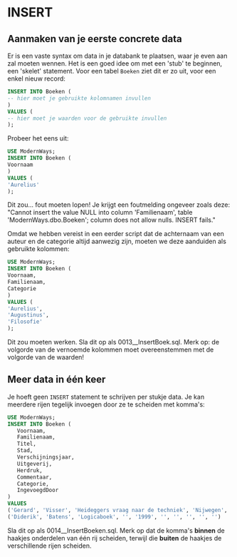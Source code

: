 # INSERT

## Aanmaken van je eerste concrete data

Er is een vaste syntax om data in je databank te plaatsen, waar je even aan zal moeten wennen. Het is een goed idee om met een 'stub' te beginnen, een 'skelet' statement. Voor een tabel `Boeken` ziet dit er zo uit, voor een enkel nieuw record:

```sql
INSERT INTO Boeken (
-- hier moet je gebruikte kolomnamen invullen
)
VALUES (
-- hier moet je waarden voor de gebruikte invullen
);
```

Probeer het eens uit:

```sql
USE ModernWays;
INSERT INTO Boeken (
Voornaam
)
VALUES (
'Aurelius'
);
```

Dit zou... fout moeten lopen! Je krijgt een foutmelding ongeveer zoals deze: "Cannot insert the value NULL into column 'Familienaam', table 'ModernWays.dbo.Boeken'; column does not allow nulls. INSERT fails."

Omdat we hebben vereist in een eerder script dat de achternaam van een auteur en de categorie altijd aanwezig zijn, moeten we deze aanduiden als gebruikte kolommen:

```sql
USE ModernWays;
INSERT INTO Boeken (
Voornaam,
Familienaam,
Categorie
)
VALUES (
'Aurelius',
'Augustinus',
'Filosofie'
);
```

Dit zou moeten werken. Sla dit op als 0013\_\_InsertBoek.sql. Merk op: de volgorde van de vernoemde kolommen moet overeenstemmen met de volgorde van de waarden!

## Meer data in één keer

Je hoeft geen `INSERT` statement te schrijven per stukje data. Je kan meerdere rijen tegelijk invoegen door ze te scheiden met komma's:

```sql
USE ModernWays;
INSERT INTO Boeken (
   Voornaam,
   Familienaam,
   Titel,
   Stad,
   Verschijningsjaar,
   Uitgeverij,
   Herdruk,
   Commentaar,
   Categorie,
   IngevoegdDoor
)
VALUES
('Gerard', 'Visser', 'Heideggers vraag naar de techniek', 'Nijwegen', '2014', '', '', '', '', ''),
('Diderik', 'Batens', 'Logicaboek', '', '1999', '', '', '', '', '')
```

Sla dit op als 0014\_\_InsertBoeken.sql. Merk op dat de komma's **binnen** de haakjes onderdelen van één rij scheiden, terwijl die **buiten** de haakjes de verschillende rijen scheiden.
